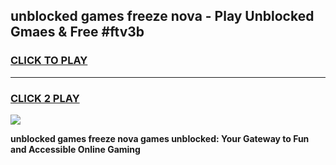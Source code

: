 
## unblocked games freeze nova - Play Unblocked Gmaes & Free #ftv3b
<h3>
<a href="https://premium.freeplayer.one?title=unblocked_games_freeze_nova&ref=01M">CLICK TO PLAY</a></h3>
<hr>

<h3>
<a href="https://premium.freeplayer.one?title=unblocked_games_freeze_nova&ref=01M">CLICK 2 PLAY</a>
  
</h3>

<a href="https://premium.freeplayer.one?title=unblocked_games_freeze_nova&ref=01M"><img src="https://clearcache.store/games.png"></a>


**unblocked games freeze nova games unblocked: Your Gateway to Fun and Accessible Online Gaming**
